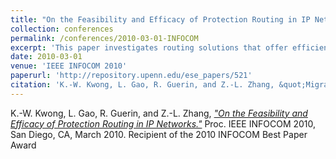 ```yaml
---
title: "On the Feasibility and Efficacy of Protection Routing in IP Networks"
collection: conferences
permalink: /conferences/2010-03-01-INFOCOM
excerpt: 'This paper investigates routing solutions that offer efficient backup protection in case of single link or node failures. It received the **IEEE 2010 INFOCOM Best Paper Award**'
date: 2010-03-01
venue: 'IEEE INFOCOM 2010'
paperurl: 'http://repository.upenn.edu/ese_papers/521'
citation: 'K.-W. Kwong, L. Gao, R. Guerin, and Z.-L. Zhang, &quot;Migrating to IPv6 – The role of basic coordination.&quot; Proc. IEEE INFOCOM 2010, San Diego, CA, March 2010'
---
```


K.-W. Kwong, L. Gao, R. Guerin, and Z.-L. Zhang, [*"On the Feasibility and Efficacy of Protection Routing in IP Networks."*](http://repository.upenn.edu/ese_papers/521) 
Proc. IEEE INFOCOM 2010, San Diego, CA, March 2010. Recipient of the 2010 INFOCOM Best Paper Award